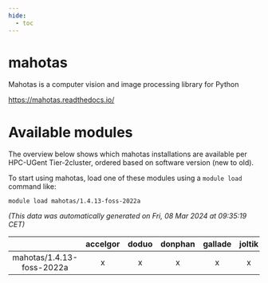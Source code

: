 ```yaml
---
hide:
  - toc
---
```


mahotas
=======


Mahotas is a computer vision and image processing library for Python

https://mahotas.readthedocs.io/
# Available modules


The overview below shows which mahotas installations are available per HPC-UGent Tier-2cluster, ordered based on software version (new to old).

To start using mahotas, load one of these modules using a `module load` command like:

```shell
module load mahotas/1.4.13-foss-2022a
```

*(This data was automatically generated on Fri, 08 Mar 2024 at 09:35:19 CET)*  

| |accelgor|doduo|donphan|gallade|joltik|skitty|
| :---: | :---: | :---: | :---: | :---: | :---: | :---: |
|mahotas/1.4.13-foss-2022a|x|x|x|x|x|x|
